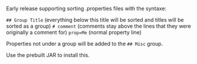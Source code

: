 Early release supporting sorting .properties files with the syntaxe:

`## Group Title` (everything below this title will be sorted and titles will be sorted as a group)
`# comment` (comments stay above the lines that they were originally a comment for)
`prop=Me` (normal property line)

Properties not under a group will be added to the `## Misc` group.


Use the prebuilt JAR to install this.
